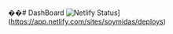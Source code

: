 ��#   D a s h B o a r d 
 
![Netlify Status](https://api.netlify.com/api/v1/badges/6a0fcca0-18a6-4033-a41e-4072644fb836/deploy-status)](https://app.netlify.com/sites/soymidas/deploys)
